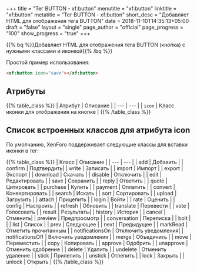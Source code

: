 +++
title = "Тег BUTTON - xf:button"
menutitle = "xf:button"
linktitle = "xf:button"
metatitle = "Тег BUTTON - xf:button"
short_desc = "Добавляет HTML для отображения тега BUTTON"
date = 2018-11-10T14:35:13+05:00
draft = "false"
layout = "single"
page_author = "official"
page_progress = "100"
show_progress = "true"
+++

{{% bq %}}Добавляет HTML для отображения тега BUTTON (кнопка) с нужными классами и иконкой{{% /bq %}}

Простой пример использования:

```html
<xf:button icon="save"></xf:button>
```

## Атрибуты

{{% table_class %}}
| Атрибут | Описание |
| --- | --- |
| `icon` | Класс иконки для отображения на кнопке |
{{% /table_class %}}

## Список встроенных классов для атрибута icon

По умолчанию, XenForo поддерживает следующие классы для вставки иконки в тег:

{{% table_class %}}
| Класс | Описание |
| --- | --- |
| add | Добавить |
| confirm | Подтвердить|
| write | Записать |
| import | Импорт |
| export | Экспорт |
| download | Скачать |
| disable | Отключить |
| edit | Редактировать |
| save | Сохранить |
| reply | Ответить |
| quote | Цитировать |
| purchase | Купить |
| payment | Оплатить |
| convert | Конвертировать |
| search | Искать |
| sort | Сортировать |
| upload | Загрузить |
| attach | Прицепить |
| login | Войти |
| rate | Оценить |
| config | Настроить |
| refresh | Обновить |
| translate | Перевести |
| vote | Голосовать |
| result | Результаты|
| history | История |
| cancel | Отменить|
| preview | Предпросмотр |
| conversation | Переписка |
| bolt | |
| list | Список |
| prev | Следующее |
| next | Предыдущее |
| markRead | Отметить прочитанным |
| notificationsOn | Отключить уведомления|
| notificationsOff | Включить уведомления |
| merge | Объединить |
| move | Переместить |
| copy | Копировать |
| approve | Одобрить |
| unapprove | Отменить одобрение |
| delete | Удалить |
| undelete | Отменить удаление |
| stick | Прилепить |
| unstick | Отлепить |
| lock | Закрыть |
| unlock | Открыть |
{{% /table_class %}}
